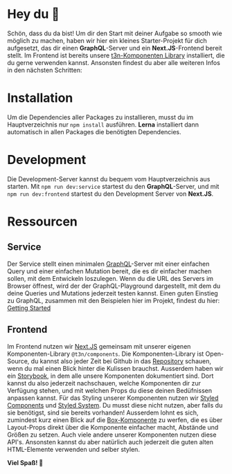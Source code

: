 # Hey du 👋

Schön, dass du da bist! Um dir den Start mit deiner Aufgabe so smooth wie möglich zu machen, haben wir hier ein kleines Starter-Projekt für dich aufgesetzt, das dir einen **GraphQL**-Server und ein **Next.JS**-Frontend bereit stellt. Im Frontend ist bereits unsere [t3n-Komponenten Library](https://github.com/t3n/react-packages) installiert, die du gerne verwenden kannst. Ansonsten findest du aber alle weiteren Infos in den nächsten Schritten:

# Installation

Um die Dependencies aller Packages zu installieren, musst du im Hauptverzeichnis nur `npm install` ausführen. **Lerna** installiert dann automatisch in allen Packages die benötigten Dependencies.

# Development

Die Development-Server kannst du bequem vom Hauptverzeichnis aus starten. Mit `npm run dev:service` startest du den **GraphQL**-Server, und mit `npm run dev:frontend` startest du den Development Server von **Next.JS**.

# Ressourcen

## Service

Der Service stellt einen minimalen [GraphQL](https://www.apollographql.com/docs/)-Server mit einer einfachen Query und einer einfachen Mutation bereit, die es dir einfacher machen sollen, mit dem Entwickeln loszulegen. Wenn du die URL des Servers im Browser öffnest, wird der der GraphQL-Playground dargestellt, mit dem du deine Queries und Mutations jederzeit testen kannst. Einen guten Einstieg zu GraphQL, zusammen mit den Beispielen hier im Projekt, findest du hier: [Getting Started](https://www.apollographql.com/docs/apollo-server/getting-started)

## Frontend

Im Frontend nutzen wir [Next.JS](https://nextjs.org/docs/getting-started) gemeinsam mit unserer eigenen Komponenten-Library `@t3n/components`. Die Komponenten-Library ist Open-Source, du kannst also jeder Zeit bei Github in das [Repository](https://github.com/t3n/react-packages) schauen, wenn du mal einen Blick hinter die Kulissen brauchst. Ausserdem haben wir ein [Storybook](https://storybook.t3n.de/), in dem alle unsere Komponenten dokumentiert sind. Dort kannst du also jederzeit nachschauen, welche Komponenten dir zur Verfügung stehen, und mit welchen Props du diese deinen Bedüfnissen anpassen kannst. Für das Styling unserer Komponenten nutzen wir [Styled Components](https://styled-components.com/docs) und [Styled System](https://github.com/styled-system/styled-system). Du musst diese nicht nutzen, aber falls du sie benötigst, sind sie bereits vorhanden! Ausserdem lohnt es sich, zumindest kurz einen Blick auf die [Box-Komponente](https://styled-system.com/guides/build-a-box#style-props) zu werfen, die es über Layout-Props direkt über die Komponente einfacher macht, Abstände und Größen zu setzen. Auch viele andere unserer Komponenten nutzen diese API's. Ansonsten kannst du aber natürlich auch jederzeit die guten alten HTML-Elemente verwenden und selber stylen.

**Viel Spaß! 🚀**